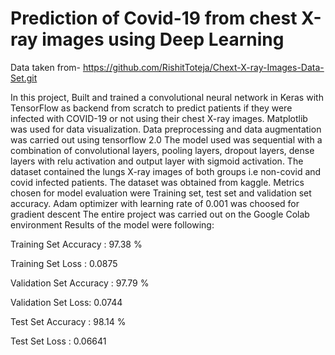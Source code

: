# Prediction of Covid-19 from chest X-ray images using Deep Learning

Data taken from- https://github.com/RishitToteja/Chext-X-ray-Images-Data-Set.git

In this project, Built and trained a convolutional neural network in Keras with TensorFlow as backend from scratch to predict patients if they were infected with COVID-19 or not using their chest X-ray images. Matplotlib was used for data visualization. Data preprocessing and data augmentation was carried out using tensorflow 2.0 The model used was sequential with a combination of convolutional layers, pooling layers, dropout layers, dense layers with relu activation and output layer with sigmoid activation. The dataset contained the lungs X-ray images of both groups i.e non-covid and covid infected patients. The dataset was obtained from kaggle. Metrics chosen for model evaluation were Training set, test set and validation set accuracy. Adam optimizer with learning rate of 0.001 was choosed for gradient descent The entire project was carried out on the Google Colab environment Results of the model were following:

Training Set Accuracy : 97.38 %

Training Set Loss : 0.0875

Validation Set Accuracy : 97.79 %

Validation Set Loss: 0.0744

Test Set Accuracy : 98.14 %

Test Set Loss : 0.06641
